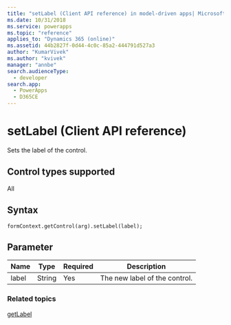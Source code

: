 ```yaml
---
title: "setLabel (Client API reference) in model-driven apps| MicrosoftDocs"
ms.date: 10/31/2018
ms.service: powerapps
ms.topic: "reference"
applies_to: "Dynamics 365 (online)"
ms.assetid: 44b2827f-0d44-4c0c-85a2-444791d527a3
author: "KumarVivek"
ms.author: "kvivek"
manager: "annbe"
search.audienceType: 
  - developer
search.app: 
  - PowerApps
  - D365CE
---
```

# setLabel (Client API reference)



Sets the label of the control.

## Control types supported

All

## Syntax

`formContext.getControl(arg).setLabel(label);`

## Parameter

|Name|Type|Required|Description|
|--|--|--|--|
|label|String|Yes|The new label of the control.|

### Related topics

[getLabel](getLabel.md)